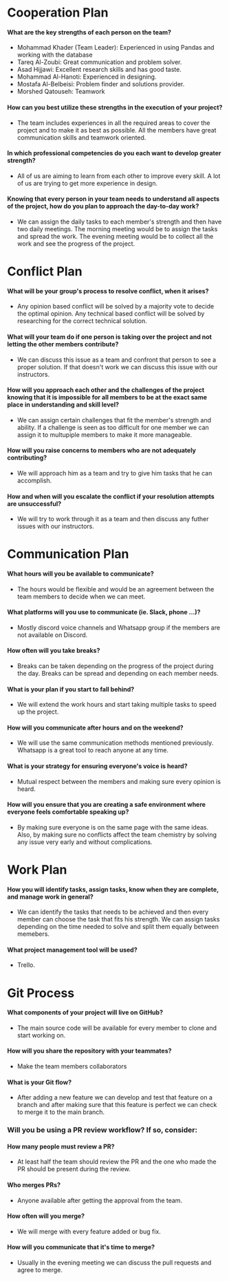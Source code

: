 # Cooperation Plan
#### What are the key strengths of each person on the team?
- Mohammad Khader (Team Leader): Experienced in using Pandas and working with the database
- Tareq Al-Zoubi: Great communication and problem solver.
- Asad Hijjawi: Excellent research skills and has good taste.
- Mohammad Al-Hanoti: Experienced in designing.
- Mostafa Al-Belbeisi: Problem finder and solutions provider.
- Morshed Qatouseh: Teamwork
#### How can you best utilize these strengths in the execution of your project?
- The team includes experiences in all the required areas to cover the project and to make it as best as possible. All the members have great communication skills and teamwork oriented.
#### In which professional competencies do you each want to develop greater strength?
- All of us are aiming to learn from each other to improve every skill. A lot of us are trying to get more experience in design.
#### Knowing that every person in your team needs to understand all aspects of the project, how do you plan to approach the day-to-day work?
- We can assign the daily tasks to each member's strength and then have two daily meetings. The morning meeting would be to assign the tasks and spread the work. The evening meeting would be to collect all the work and see the progress of the project.

# Conflict Plan
#### What will be your group's process to resolve conflict, when it arises?
- Any opinion based conflict will be solved by a majority vote to decide the optimal opinion. Any technical based conflict will be solved by researching for the correct technical solution.
#### What will your team do if one person is taking over the project and not letting the other members contribute?
- We can discuss this issue as a team and confront that person to see a proper solution. If that doesn't work we can discuss this issue with our instructors.
#### How will you approach each other and the challenges of the project knowing that it is impossible for all members to be at the exact same place in understanding and skill level?
- We can assign certain challenges that fit the member's strength and ability. If a challenge is seen as too difficult for one member we can assign it to multupiple members to make it more manageable.
#### How will you raise concerns to members who are not adequately contributing?
- We will approach him as a team and try to give him tasks that he can accomplish.
#### How and when will you escalate the conflict if your resolution attempts are unsuccessful?
- We will try to work through it as a team and then discuss any futher issues with our instructors.

# Communication Plan
#### What hours will you be available to communicate?
- The hours would be flexible and would be an agreement between the team members to decide when we can meet.
#### What platforms will you use to communicate (ie. Slack, phone ...)?
- Mostly discord voice channels and Whatsapp group if the members are not available on Discord.
#### How often will you take breaks?
- Breaks can be taken depending on the progress of the project during the day. Breaks can be spread and depending on each member needs.
#### What is your plan if you start to fall behind?
- We will extend the work hours and start taking multiple tasks to speed up the project.
#### How will you communicate after hours and on the weekend?
- We will use the same communication methods mentioned previously. Whatsapp is a great tool to reach anyone at any time.
#### What is your strategy for ensuring everyone's voice is heard?
- Mutual respect between the members and making sure every opinion is heard.
#### How will you ensure that you are creating a safe environment where everyone feels comfortable speaking up?
- By making sure everyone is on the same page with the same ideas. Also, by making sure no conflicts affect the team chemistry by solving any issue very early and without complications.

# Work Plan
#### How you will identify tasks, assign tasks, know when they are complete, and manage work in general?
- We can identify the tasks that needs to be achieved and then every member can choose the task that fits his strength. We can assign tasks depending on the time needed to solve and split them equally between memebers.
#### What project management tool will be used?
- Trello.

# Git Process
#### What components of your project will live on GitHub?
- The main source code will be available for every member to clone and start working on.
#### How will you share the repository with your teammates?
- Make the team members collaborators
#### What is your Git flow?
- After adding a new feature we can develop and test that feature on a branch and after making sure that this feature is perfect we can check to merge it to the main branch.
### Will you be using a PR review workflow? If so, consider:
#### How many people must review a PR?
- At least half the team should review the PR and the one who made the PR should be present during the review.
#### Who merges PRs?
- Anyone available after getting the approval from the team.
#### How often will you merge?
- We will merge with every feature added or bug fix.
#### How will you communicate that it's time to merge?
- Usually in the evening meeting we can discuss the pull requests and agree to merge.